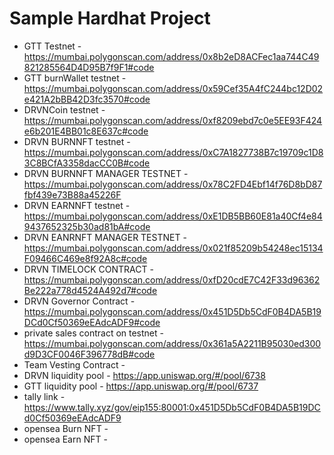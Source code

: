 # Sample Hardhat Project

- GTT Testnet -  https://mumbai.polygonscan.com/address/0x8b2eD8ACFec1aa744C49821285564D4D95B7f9F1#code
- GTT burnWallet testnet -  https://mumbai.polygonscan.com/address/0x59Cef35A4fC244bc12D02e421A2bBB42D3fc3570#code
- DRVNCoin testnet - https://mumbai.polygonscan.com/address/0xf8209ebd7c0e5EE93F424e6b201E4BB01c8E637c#code
- DRVN BURNNFT testnet - https://mumbai.polygonscan.com/address/0xC7A1827738B7c19709c1D83C8BCfA3358dacCC0B#code
- DRVN BURNNFT MANAGER TESTNET - https://mumbai.polygonscan.com/address/0x78C2FD4Ebf14f76D8bD87fbf439e73B88a45226F  
- DRVN EARNNFT testnet - https://mumbai.polygonscan.com/address/0xE1DB5BB60E81a40Cf4e849437652325b30ad81bA#code
- DRVN EANRNFT MANAGER TESTNET - https://mumbai.polygonscan.com/address/0x021f85209b54248ec15134F09466C469e8f92A8c#code
- DRVN TIMELOCK CONTRACT - https://mumbai.polygonscan.com/address/0xfD20cdE7C42F33d96362Be222a778d4524A492d7#code
- DRVN Governor Contract - https://mumbai.polygonscan.com/address/0x451D5Db5CdF0B4DA5B19DCd0Cf50369eEAdcADF9#code
- private sales contract on testnet - https://mumbai.polygonscan.com/address/0x361a5A2211B95030ed300d9D3CF0046F396778dB#code
- Team Vesting Contract -  
- DRVN liquidity pool - https://app.uniswap.org/#/pool/6738
- GTT liquidity pool -  https://app.uniswap.org/#/pool/6737
- tally link - https://www.tally.xyz/gov/eip155:80001:0x451D5Db5CdF0B4DA5B19DCd0Cf50369eEAdcADF9
- opensea Burn NFT - 
- opensea Earn NFT - 
